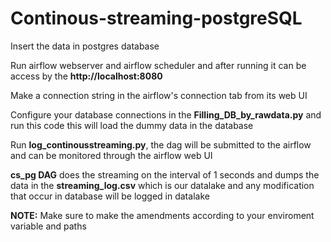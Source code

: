 # Continous-streaming-postgreSQL

Insert the data in postgres database

Run airflow webserver and airflow scheduler and after running it can be access by the **http://localhost:8080**

Make a connection string in the airflow's connection tab from its web UI

Configure your database connections in the **Filling_DB_by_rawdata.py** and run this code this will load the dummy data in the database

Run **log_continousstreaming.py**, the dag will be submitted to the airflow and can be monitored through the airflow web UI

**cs_pg DAG** does the streaming on the interval of 1 seconds and dumps the data in the **streaming_log.csv** which is our datalake and any modification that occur in database will be logged in datalake

**NOTE:** Make sure to make the amendments according to your enviroment variable and paths
